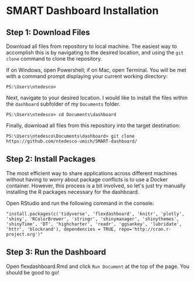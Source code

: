 # SMART Dashboard Installation

## Step 1: Download Files

   Download all files from repository to local machine. The easiest way to accomplish this is by navigating to the desired location, and using the `git clone` command to clone the repository.

   If on Windows, open Powershell; if on Mac, open Terminal. You will be met with a command prompt displaying your current working directory: 

   `PS:\Users\ntedesco>`

   Next, navigate to your desired location. I would like to install the files within the `dashboard` subfolder of my `Documents` folder. 

   `PS:\Users\ntedesco> cd Documents\dashboard`

   Finally, download all files from this repository into the target destination: 

   `PS:\Users\ntedesco\Documents\dashboard> git clone https://github.com/ntedesco-umich/SMART-dashboard/`

## Step 2: Install Packages 

   The most efficient way to share applications across different machines without having to worry about package conflicts is to use a Docker container. However, this process is a bit involved, so let's just try manually installing the R packages necessary for the dashboard. 

   Open RStudio and run the following command in the console: 

   ```"install.packages(c('tidyverse', 'flexdashboard', 'knitr', 'plotly', 'shiny', 'RColorBrewer', 'stringr', 'shinymanager', 'shinythemes', 'shinyTime', 'DT', 'highcharter', 'readr', 'ggsankey', 'lubridate', 'httr', 'blockrand'), dependencies = TRUE, repo='http://cran.r-project.org')"```

## Step 3: Run the Dashboard

   Open flexdashboard.Rmd and click `Run Document` at the top of the page. You should be good to go! 

